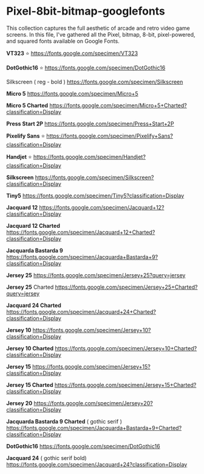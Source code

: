 # Pixel-8bit-bitmap-googlefonts

This collection captures the full aesthetic of arcade and retro video game screens.
In this file, I've gathered all the Pixel, bitmap, 8-bit, pixel-powered, and squared fonts available on Google Fonts.



**VT323** ⭐️
https://fonts.google.com/specimen/VT323

**DotGothic16**  ⭐️
https://fonts.google.com/specimen/DotGothic16

Silkscreen ( reg - bold )
https://fonts.google.com/specimen/Silkscreen

**Micro 5**
https://fonts.google.com/specimen/Micro+5

**Micro 5 Charted**
https://fonts.google.com/specimen/Micro+5+Charted?classification=Display

**Press Start 2P**
https://fonts.google.com/specimen/Press+Start+2P

**Pixelify Sans**  ⭐️
https://fonts.google.com/specimen/Pixelify+Sans?classification=Display

**Handjet** ⭐️
https://fonts.google.com/specimen/Handjet?classification=Display

**Silkscreen** 
https://fonts.google.com/specimen/Silkscreen?classification=Display

**Tiny5**
https://fonts.google.com/specimen/Tiny5?classification=Display

**Jacquard 12**
https://fonts.google.com/specimen/Jacquard+12?classification=Display

**Jacquard 12 Charted**
https://fonts.google.com/specimen/Jacquard+12+Charted?classification=Display


**Jacquarda Bastarda 9**
https://fonts.google.com/specimen/Jacquarda+Bastarda+9?classification=Display

**Jersey 25**
https://fonts.google.com/specimen/Jersey+25?query=jersey

**Jersey 25** Charted
https://fonts.google.com/specimen/Jersey+25+Charted?query=jersey

**Jacquard 24 Charted**
https://fonts.google.com/specimen/Jacquard+24+Charted?classification=Display

**Jersey 10**
https://fonts.google.com/specimen/Jersey+10?classification=Display

**Jersey 10 Charted**
https://fonts.google.com/specimen/Jersey+10+Charted?classification=Display

**Jersey 15**
https://fonts.google.com/specimen/Jersey+15?classification=Display

**Jersey 15 Charted**
https://fonts.google.com/specimen/Jersey+15+Charted?classification=Display

**Jersey 20**
https://fonts.google.com/specimen/Jersey+20?classification=Display

**Jacquarda Bastarda 9 Charted** ( gothic serif )
https://fonts.google.com/specimen/Jacquarda+Bastarda+9+Charted?classification=Display

**DotGothic16**
https://fonts.google.com/specimen/DotGothic16

**Jacquard 24**  ( gothic serif  bold)
https://fonts.google.com/specimen/Jacquard+24?classification=Display
